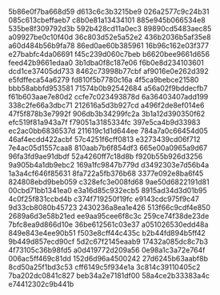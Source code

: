 5b86e0f7ba668d59
d613c6c3b3215be9
026a2577c9c24b31
085c613cbeffaeb7
c8b0e81a13434101
885e945b066534e8
535be8f309792d3b
592b428cd11a0ec3
89890cd5483aec85
a09927be0c10f40d
36c803d52e5a52e2
436b2036b5af35e8
a60d484b56b9fa78
86ed0ae60b385961
16b96c162e03f377
e27babfc4da06691
f45c239d060c7beb
b6620bee9661d656
feed42b9661edaa0
3b1dba0f8c187e06
f6b0e8d234103601
dcd1ce37405dd733
8462c73998b77cbf
af9016e0e262d392
e5fdffeca54a6279
fd810f5b7780c16a
4f5ca9bebce21580
bbb58abbfd953581
71574b0b92542684
a56a02f9bddecfb7
f61b603aae7e80d2
ccfe7c023493878d
6a36403407add199
338c2fe66a3dbc71
212616a5d3b927cd
a496f2de8ef014e6
47f5f878b3e7992f
906db3b34299fc2a
3b1a12d390350f62
efc519f81a943a7f
f79051a3185334fc
397e5ca4b9d33983
ec2ac0bb6836537d
211619c1d1d644ee
784a7a0c66454d05
46af4ecdd422acbf
57c4251f6cff0813
e3273439cd06f712
7e4ac05d1557caa8
810aab7b6f854df3
665e00a0965a9d67
96fa3fd9ae91dbdf
52a4260ff7c18d8b
f920b55b926d3256
9a905b4a1db9ebc2
169a1fc9847b779d
d3492303e7d56b4a
1a3a4cf646f85631
8fa722a5fb376b68
3377e092e8ba6f45
824808ebd9beb059
c328efc3e008fd68
9ae50d6822191d81
00cbd71bb1341ea0
e3a16d85c932ecb5
8915ad34d3d01b95
4c0f25f831ccbd4b
c374f719250f19fc
e9143cdc975f9c47
9d33cb8080b45723
2430236a8ea1e426
513f66c9cdf4e850
2689a6d3e58b21ed
ee9aa95cee6f8c3c
259ce74f38de23de
7bfc8ea9d866d10e
36be612561c03e37
a051026530edd48a
849e843e4ee90b51
f503e8cff44c435c
b2b44fd894b5ff42
9b449d857ecd90cf
5d2c67f2145eaab9
17432a085dc8c7b3
4f73105c36b98fd5
a0d419772d209a56
0e98a1c3a72e764f
006ac5ff469c81dd
152d6d96a4500242
27d6245b63aabf8b
8cd50a25f1bd3c53
cff6149c5f934e1a
3c814c39110405c2
7ba202dc0841c827
beb34a2e7181df00
58a4ce2b33383a4c
e74412302c9b441b
